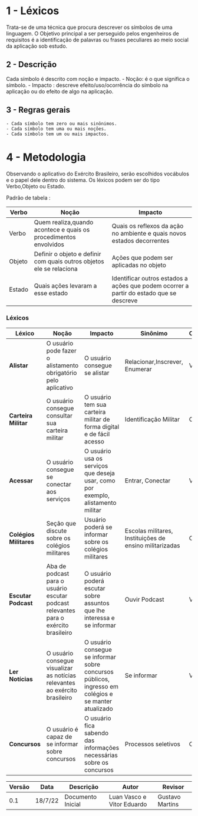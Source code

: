 # 1 - Léxicos

Trata-se de uma técnica que procura descrever os símbolos de uma linguagem.
O Objetivo principal a ser perseguido pelos engenheiros de requisitos é a identificação de palavras ou frases peculiares ao meio social da aplicação sob estudo.

## 2 - Descrição 

Cada símbolo é descrito com noção e impacto.
    - Noção: é o que significa o símbolo.
    - Impacto : descreve efeito/uso/ocorrência do símbolo na aplicação ou do efeito de algo na aplicação.

## 3 - Regras gerais

    - Cada símbolo tem zero ou mais sinônimos.
    - Cada símbolo tem uma ou mais noções.
    - Cada símbolo tem um ou mais impactos.

# 4 - Metodologia 

Observando o aplicativo do Exército Brasileiro, serão escolhidos vocábulos e o papel dele dentro do sistema. Os léxicos podem ser do tipo Verbo,Objeto ou Estado.

Padrão de tabela :

| Verbo | Noção | Impacto |
|-------|-------|---------|
| Verbo | Quem realiza,quando acontece e quais os procedimentos envolvidos | Quais os reflexos da ação no ambiente e quais novos estados decorrentes |
| Objeto | Definir o objeto e definir com quais outros objetos ele se relaciona | Ações que podem ser aplicadas no objeto |
| Estado | Quais ações levaram a esse estado | Identificar outros estados a ações que podem ocorrer a partir do estado que se descreve |

### Léxicos

| Léxico | Noção | Impacto | Sinônimo |Classificação |
|--------|-------|---------|----------|--------------|
| **Alistar** | O usuário pode fazer o alistamento obrigatório pelo aplicativo | O usuário consegue se alistar | Relacionar,Inscrever, Enumerar | Verbo |
| **Carteira Militar** | O usuário consegue consultar sua carteira militar | O usuário tem sua carteira militar de forma digital e de fácil acesso | Identificação Militar | Objeto |
|**Acessar** | O usuário consegue se conectar aos serviços | O usuário usa os serviços que deseja usar, como por exemplo, alistamento militar | Entrar, Conectar | Verbo |
| **Colégios Militares** | Seção que discute sobre os colégios militares | Usuário poderá se informar sobre os colégios militares | Escolas militares, Instituições de ensino militarizadas | Objeto | 
| **Escutar Podcast** | Aba de podcast para o usuário escutar podcast relevantes para o exército brasileiro | O usuário poderá escutar sobre assuntos que lhe interessa e se informar | Ouvir Podcast | Verbo |
| **Ler Notícias** | O usuário consegue visualizar as notícias relevantes ao exército brasileiro | O usuário consegue se informar sobre concursos públicos, ingresso em colégios e se manter atualizado | Se informar | Verbo |
| **Concursos** | O usuário é capaz de se informar sobre concursos | O usuário fica sabendo das informações necessárias sobre os concursos | Processos seletivos | Objeto |


| Versão | Data | Descrição | Autor | Revisor |
|--------|------|-------|-----------| ------- |
| 0.1 | 18/7/22 | Documento Inicial | Luan Vasco e Vitor Eduardo| Gustavo Martins |
